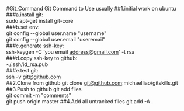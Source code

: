 #Git_Command
Git Command to Use usually
##1.initial work on ubuntu
###a.install git:  
  sudo apt-get install git-core  
###b.set env:  
  git config --global user.name "username"  
  git config --global user.email "useremail"  
###c.generate ssh-key:  
  ssh-keygen -C 'you email address@gmail.com' -t rsa  
###d.copy ssh-key to github:  
  ~/.ssh/id_rsa.pub  
###e.test git:  
  ssh -v git@github.com  
##2.Clone from github
git clone git@github.com:michaelliao/gitskills.git
##3.Push to github
git add files  
git commit -m "comments"  
git push origin master
##4.Add all untracked files
git add -A .



